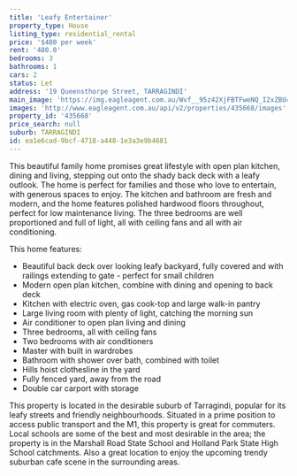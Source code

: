 ```yaml
---
title: 'Leafy Entertainer'
property_type: House
listing_type: residential_rental
price: '$480 per week'
rent: '480.0'
bedrooms: 3
bathrooms: 1
cars: 2
status: Let
address: '19 Queensthorpe Street, TARRAGINDI'
main_image: 'https://img.eagleagent.com.au/Wvf__95z42XjFBTFweNQ_I2xZBU=/1280x854/smart/https://s3-us-west-2.amazonaws.com/eagleagent-orig/images/6826589/418768722-image-M.jpg'
images: 'http://www.eagleagent.com.au/api/v2/properties/435668/images'
property_id: '435668'
price_search: null
suburb: TARRAGINDI
id: ea1e6cad-9bcf-4718-a448-1e3a3e9b4681
---
```

This beautiful family home promises great lifestyle with open plan kitchen, dining and living, stepping out onto the shady back deck with a leafy outlook. The home is perfect for families and those who love to entertain, with generous spaces to enjoy. The kitchen and bathroom are fresh and modern, and the home features polished hardwood floors throughout, perfect for low maintenance living. The three bedrooms are well proportioned and full of light, all with ceiling fans and all with air conditioning.

This home features:

*  Beautiful back deck over looking leafy backyard, fully covered and with railings extending to gate - perfect for small children
*  Modern open plan kitchen, combine with dining and opening to back deck
*  Kitchen with electric oven, gas cook-top and large walk-in pantry
*  Large living room with plenty of light, catching the morning sun
*  Air conditioner to open plan living and dining
*  Three bedrooms, all with ceiling fans
*  Two bedrooms with air conditioners
*  Master with built in wardrobes
*  Bathroom with shower over bath, combined with toilet
*  Hills hoist clothesline in the yard
*  Fully fenced yard, away from the road
*  Double car carport with storage

This property is located in the desirable suburb of Tarragindi, popular for its leafy streets and friendly neighbourhoods. Situated in a prime position to access public transport and the M1, this property is great for commuters. Local schools are some of the best and most desirable in the area; the property is in the Marshall Road State School and Holland Park State High School catchments. Also a great location to enjoy the upcoming trendy suburban cafe scene in the surrounding areas.